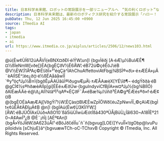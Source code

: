 ```yaml
---
title: 日本科学未来館、ロボットの常設展示を一部リニューアルへ　“気の利くロボット”など展示　7月2日から
description: 日本科学未来館は、最新のロボティクス研究を紹介する常設展示「ハロー！ ロボット」の一部をリニューアルすると発表した。「人と通じあうためのテクノロジー」をテーマに、ロボットなどを新たに6つ展示する。7月2日から一般公開予定。
pubDate: Thu, 12 Jun 2025 16:45:00 +0900
source: ITmedia AI
tags:
- japan
- itmedia
- ai
url: https://www.itmedia.co.jp/aiplus/articles/2506/12/news103.html
---
```


@ú{Èw¢ÙÍ612úAÅVÌ{eBNX¤ðÐî·éíÝW¦un[I {bgvÌêðj [A·éÆ\µ½BulÆÊ¶ ¤½ßÌeNmW[vðe[}ÉA{bgÈÇðV½É6ÂW¦·éB72ú©çêÊöJ\èB
@V½ÈW¦Ì1ÂªAç©É\îðÏ»³¹éqÇà^ÌAhChuAffettoviAtFbgj¾BSÌ®«ð\»·é±ÆÉÁ»µÄ¨èAlÌSÉ^¦ée¿ð¤·é½ßÉAåãåwÌÎ´®y³öçªJµ½B±Ì{bgðÊµÄAÚâûÌ®ìðugvÆµÄ\·±ÆÅAæèX[YÉ\îð¶¬·édgÝððà·éB
@gCÌ¢½s®hðæèAlÌp[gi[ÉÈé±ÆðÚw·{bguIndyviCfBjÍA»w¤ªJµ½{bg¾BlÌÓ}ðAIÉæÁÄè·é@\ð¿AlÌ¾tâºÌ²qA®«ÈÇðF¯Å«éBæ¾µ½îñð³ÉA©gªÉÆés®ð»f·éÆ¢¤B
@{bgÈOÉàAæÆAj[VðgÝí¹½W¦ÈÇàs¤BlÆÈwZpÌÖWðl¦éuZpNwvÌÏ_©çAlÆ{bgÌt«¢ûÉÂ¢ÄÐîµÄ¢B
@n[I {bgÍAú{Èw¢Ù3KÌíÝW¦][ÅW¦·éBJÙÔÍAxÙúð«AßO10`ßã5iüÙÌwüÆótÍßã430ªÜÅjBüÙ¿Íål630~A18ÎÈº210~A¢AwÍ³¿B
@È¨¡ñÌj [AÉº¢An[I {bgÅ»ÝöJÌêW¦ðA623úÅI¹·éBöJðI¦éÌÍu¯ñ¯ñ{bgvug[LOE{[YvuÏÎ«\tgObp@\vuPupiloidvis [sChjuE}ã^{bgvuæwTCh-oC-TChxvB
Copyright © ITmedia, Inc. All Rights Reserved.